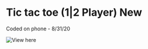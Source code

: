 # Tic tac toe (1|2 Player) New

Coded on phone - 8/31/20

![View here](https://renzbobz.github.io/Random-Stuff/Tic%20tac%20toe%20(1%7C2%20Player)/)



